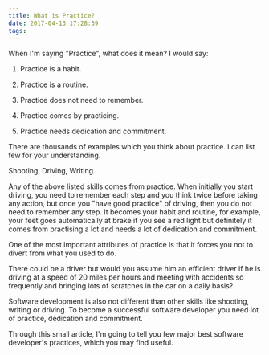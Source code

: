 ```yaml
---
title: What is Practice?
date: 2017-04-13 17:28:39
tags:
---
```


When I'm saying "Practice", what does it mean? I would say:

1. Practice is a habit.

2. Practice is a routine.

3. Practice does not need to remember.

4. Practice comes by practicing.

5. Practice needs dedication and commitment.

<!--more-->

There are thousands of examples which you think about practice. I can list few for your understanding.

Shooting, Driving, Writing

Any of the above listed skills comes from practice. When initially you start driving, you need to remember each step and you think twice before taking any action, but once you "have good practice" of driving, then you do not need to remember any step. It becomes your habit and routine, for example, your feet goes automatically at brake if you see a red light but definitely it comes from practising a lot and needs a lot of dedication and commitment.

One of the most important attributes of practice is that it forces you not to divert from what you used to do.

There could be a driver but would you assume him an efficient driver if he is driving at a speed of 20 miles per hours and meeting with accidents so frequently and bringing lots of scratches in the car on a daily basis?

Software development is also not different than other skills like shooting, writing or driving. To become a successful software developer you need lot of practice, dedication and commitment.

Through this small article, I'm going to tell you few major best software developer's practices, which you may find useful. 